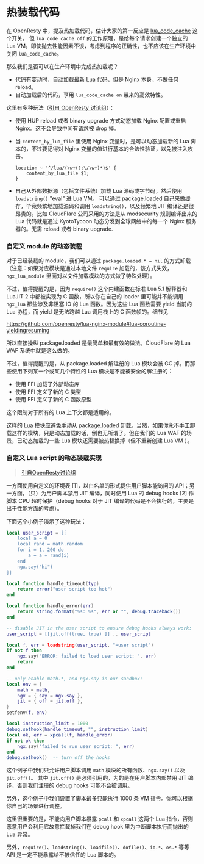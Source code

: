 # 热装载代码

在 OpenResty 中，提及热加载代码，估计大家的第一反应是 [lua_code_cache](https://github.com/openresty/lua-nginx-module#lua_code_cache) 这个开关。
但 `lua_code_cache off` 的工作原理，是给每个请求创建一个独立的 Lua VM。即使抛去性能因素不谈，考虑到程序的正确性，也不应该在生产环境中关闭 `lua_code_cache`。

那么我们是否可以在生产环境中完成热加载呢？

* 代码有变动时，自动加载最新 Lua 代码，但是 Nginx 本身，不做任何 reload。
* 自动加载后的代码，享用 `lua_code_cache on` 带来的高效特性。


这里有多种玩法（[引自 OpenResty 讨论组](https://groups.google.com/forum/#!searchin/openresty/package.loaded/openresty/-MZ9AzXaaG8/TeXTyLCuoYUJ)）：

* 使用 HUP reload 或者 binary upgrade 方式动态加载 Nginx 配置或重启 Nginx。这不会导致中间有请求被 drop 掉。
* 当 `content_by_lua_file` 里使用 Nginx 变量时，是可以动态加载新的 Lua 脚本的，不过要记得对 Nginx 变量的值进行基本的合法性验证，以免被注入攻击。

    ```
    location ~ '^/lua/(\w+(?:\/\w+)*)$' {
        content_by_lua_file $1;
    }
    ```

* 自己从外部数据源（包括文件系统）加载 Lua 源码或字节码，然后使用 `loadstring()` "eval" 进 Lua VM。 可以通过 package.loaded 自己来做缓存，毕竟频繁地加载源码和调用 `loadstring()`，以及频繁地 JIT 编译还是很昂贵的。比如 CloudFlare 公司采用的方法是从 modsecurity 规则编译出来的 Lua 代码就是通过 KyotoTycoon 动态分发到全球网络中的每一个 Nginx 服务器的。无需 reload 或者 binary upgrade.

### 自定义 module 的动态装载

对于已经装载的 module，我们可以通过 `package.loaded.* = nil` 的方式卸载（注意：如果对应模块是通过本地文件 `require` 加载的，该方式失效，`ngx_lua_module` 里面对以文件加载模块的方式做了特殊处理）。

不过，值得提醒的是，因为 `require()` 这个内建函数在标准 Lua 5.1 解释器和 LuaJIT 2 中都被实现为 C 函数，所以你在自己的 loader 里可能并不能调用 `ngx_lua` 那些涉及非阻塞 IO 的 Lua 函数。因为这些 Lua 函数需要 yield 当前的 Lua 协程，而 yield 是无法跨越 Lua 调用栈上的 C 函数帧的。细节见

https://github.com/openresty/lua-nginx-module#lua-coroutine-yieldingresuming

所以直接操纵 package.loaded 是最简单和最有效的做法。CloudFlare 的 Lua WAF 系统中就是这么做的。

不过，值得提醒的是，从 package.loaded 解注册的 Lua 模块会被 GC 掉。而那些使用下列某一个或某几个特性的 Lua
模块是不能被安全的解注册的：

* 使用 FFI 加载了外部动态库
* 使用 FFI 定义了新的 C 类型
* 使用 FFI 定义了新的 C 函数原型

这个限制对于所有的 Lua 上下文都是适用的。

这样的 Lua 模块应避免手动从 package.loaded 卸载。当然，如果你永不手工卸载这样的模块，只是动态加载的话，倒也无所谓了。但在我们的 Lua WAF 的场景，已动态加载的一些 Lua 模块还需要被热替换掉（但不重新创建 Lua VM ）。


### 自定义 Lua script 的动态装载实现

> [引自OpenResty讨论组](https://groups.google.com/forum/#!searchin/openresty/%E5%8A%A8%E6%80%81%E5%8A%A0%E8%BD%BDlua%E8%84%9A%E6%9C%AC/openresty/-MZ9AzXaaG8/TeXTyLCuoYUJ)

一方面使用自定义的环境表 [1]，以白名单的形式提供用户脚本能访问的 API；另一方面，（只）为用户脚本禁用 JIT 编译，同时使用 Lua 的 debug hooks [2] 作脚本 CPU 超时保护（debug hooks 对于 JIT 编译的代码是不会执行的，主要是出于性能方面的考虑）。

下面这个小例子演示了这种玩法：

```lua
local user_script = [[
    local a = 0
    local rand = math.random
    for i = 1, 200 do
        a = a + rand(i)
    end
    ngx.say("hi")
]]

local function handle_timeout(typ)
    return error("user script too hot")
end

local function handle_error(err)
    return string.format("%s: %s", err or "", debug.traceback())
end

-- disable JIT in the user script to ensure debug hooks always work:
user_script = [[jit.off(true, true) ]] .. user_script

local f, err = loadstring(user_script, "=user script")
if not f then
    ngx.say("ERROR: failed to load user script: ", err)
    return
end

-- only enable math.*, and ngx.say in our sandbox:
local env = {
    math = math,
    ngx = { say = ngx.say },
    jit = { off = jit.off },
}
setfenv(f, env)

local instruction_limit = 1000
debug.sethook(handle_timeout, "", instruction_limit)
local ok, err = xpcall(f, handle_error)
if not ok then
    ngx.say("failed to run user script: ", err)
end
debug.sethook()  -- turn off the hooks
```

这个例子中我们只允许用户脚本调用 `math` 模块的所有函数、`ngx.say()` 以及 `jit.off()`。 其中 `jit.off()` 是必须引用的，为的是在用户脚本内部禁用 JIT 编译，否则我们注册的 debug hooks 可能不会被调用。

另外，这个例子中我们设置了脚本最多只能执行 1000 条 VM 指令。你可以根据你自己的场景进行调整。

这里很重要的是，不能向用户脚本暴露 `pcall` 和 `xpcall` 这两个 Lua 指令，否则恶意用户会利用它故意拦截掉我们在 debug hook 里为中断脚本执行而抛出的 Lua 异常。

另外，`require()`、`loadstring()`、`loadfile()`、`dofile()`、`io.*`、`os.*` 等等 API 是一定不能暴露给不被信任的 Lua 脚本的。
